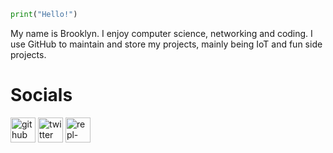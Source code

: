 ```python
print("Hello!")
```
My name is Brooklyn. I enjoy computer science, networking and coding. I use GitHub to maintain and store my projects, mainly being IoT and fun side projects.

# Socials

[<img src='https://cdn.jsdelivr.net/npm/simple-icons@3.0.1/icons/github.svg' alt='github' height='40'>](https://github.com/bbrooklyn)  [<img src='https://cdn.jsdelivr.net/npm/simple-icons@3.0.1/icons/twitter.svg' alt='twitter' height='40'>](https://twitter.com/brooklyn0100)  [<img src='https://cdn.jsdelivr.net/npm/simple-icons@3.0.1/icons/repl-dot-it.svg' alt='repl-dot-it' height='40'>](https://replit.com/@bbrooklyn)  
